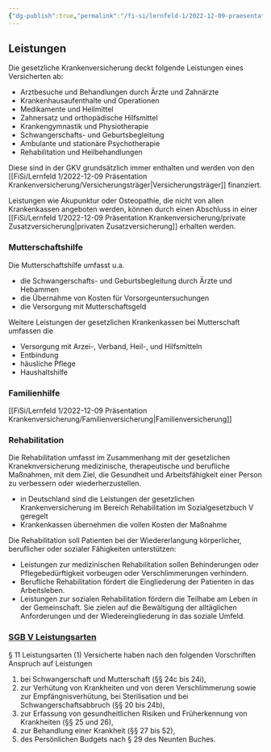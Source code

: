 ```yaml
---
{"dg-publish":true,"permalink":"/fi-si/lernfeld-1/2022-12-09-praesentation-krankenversicherung/leistungen/"}
---
```



## Leistungen 

Die gesetzliche Krankenversicherung deckt folgende Leistungen eines Versicherten ab:

- Arztbesuche und Behandlungen durch Ärzte und Zahnärzte
- Krankenhausaufenthalte und Operationen
- Medikamente und Heilmittel
- Zahnersatz und orthopädische Hilfsmittel
- Krankengymnastik und Physiotherapie
- Schwangerschafts- und Geburtsbegleitung
- Ambulante und stationäre Psychotherapie
- Rehabilitation und Heilbehandlungen

Diese sind in der GKV grundsätzlich immer enthalten und werden von den [[FiSi/Lernfeld 1/2022-12-09 Präsentation Krankenversicherung/Versicherungsträger\|Versicherungsträger]] finanziert.

Leistungen wie Akupunktur oder Osteopathie, die nicht von allen Krankenkassen angeboten werden, können durch einen Abschluss in einer [[FiSi/Lernfeld 1/2022-12-09 Präsentation Krankenversicherung/private Zusatzversicherung\|privaten Zusatzversicherung]] erhalten werden.

### Mutterschaftshilfe

Die Mutterschaftshilfe umfasst u.a. 

- die Schwangerschafts- und Geburtsbegleitung durch Ärzte und Hebammen
- die Übernahme von Kosten für Vorsorgeuntersuchungen 
- die Versorgung mit Mutterschaftsgeld

Weitere Leistungen der gesetzlichen Krankenkassen bei Mutterschaft umfassen die

- Versorgung mit Arzei-, Verband, Heil-, und Hilfsmitteln
- Entbindung
- häusliche Pflege
- Haushaltshilfe

### Familienhilfe

[[FiSi/Lernfeld 1/2022-12-09 Präsentation Krankenversicherung/Familienversicherung\|Familienversicherung]]

### Rehabilitation

Die Rehabilitation umfasst im Zusammenhang mit der gesetzlichen Kraneknversicherung medizinische, therapeutische und berufliche Maßnahmen, mit dem Ziel, die Gesundheit und Arbeitsfähigkeit einer Person zu verbessern oder wiederherzustellen.

- in Deutschland sind die Leistungen der gesetzlichen Krankenversicherung im Bereich Rehabilitation im Sozialgesetzbuch V geregelt
- Krankenkassen übernehmen die vollen Kosten der Maßnahme

Die Rehabilitation soll Patienten bei der Wiedererlangung körperlicher, beruflicher oder sozialer Fähigkeiten unterstützen:

- Leistungen zur medizinischen Rehabilitation sollen Behinderungen oder Pflegebedürftigkeit vorbeugen oder Verschlimmerungen verhindern.
- Berufliche Rehabilitation fördert die Eingliederung der Patienten in das Arbeitsleben.
- Leistungen zur sozialen Rehabilitation fördern die Teilhabe am Leben in der Gemeinschaft. Sie zielen auf die Bewältigung der alltäglichen Anforderungen und der Wiedereingliederung in das soziale Umfeld.

### [SGB V Leistungsarten](https://www.sozialgesetzbuch-sgb.de/sgbv/11.html)

§ 11 Leistungsarten
(1) Versicherte haben nach den folgenden Vorschriften Anspruch auf Leistungen
1. bei Schwangerschaft und Mutterschaft (§§ 24c bis 24i),
2. zur Verhütung von Krankheiten und von deren Verschlimmerung sowie zur Empfängnisverhütung, bei Sterilisation und bei Schwangerschaftsabbruch (§§ 20 bis 24b),
3. zur Erfassung von gesundheitlichen Risiken und Früherkennung von Krankheiten (§§ 25 und 26),
4. zur Behandlung einer Krankheit (§§ 27 bis 52),
5. des Persönlichen Budgets nach § 29 des Neunten Buches.